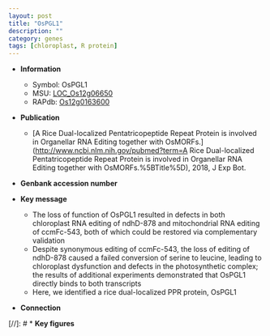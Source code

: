 ```yaml
---
layout: post
title: "OsPGL1"
description: ""
category: genes
tags: [chloroplast, R protein]
---
```


* **Information**  
    + Symbol: OsPGL1  
    + MSU: [LOC_Os12g06650](http://rice.plantbiology.msu.edu/cgi-bin/ORF_infopage.cgi?orf=LOC_Os12g06650)  
    + RAPdb: [Os12g0163600](http://rapdb.dna.affrc.go.jp/viewer/gbrowse_details/irgsp1?name=Os12g0163600)  

* **Publication**  
    + [A Rice Dual-localized Pentatricopeptide Repeat Protein is involved in Organellar RNA Editing together with OsMORFs.](http://www.ncbi.nlm.nih.gov/pubmed?term=A Rice Dual-localized Pentatricopeptide Repeat Protein is involved in Organellar RNA Editing together with OsMORFs.%5BTitle%5D), 2018, J Exp Bot.

* **Genbank accession number**  

* **Key message**  
    + The loss of function of OsPGL1 resulted in defects in both chloroplast RNA editing of ndhD-878 and mitochondrial RNA editing of ccmFc-543, both of which could be restored via complementary validation
    + Despite synonymous editing of ccmFc-543, the loss of editing of ndhD-878 caused a failed conversion of serine to leucine, leading to chloroplast dysfunction and defects in the photosynthetic complex; the results of additional experiments demonstrated that OsPGL1 directly binds to both transcripts
    + Here, we identified a rice dual-localized PPR protein, OsPGL1

* **Connection**  

[//]: # * **Key figures**  


